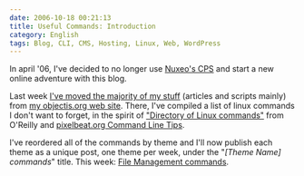 ```yaml
---
date: 2006-10-18 00:21:13
title: Useful Commands: Introduction
category: English
tags: Blog, CLI, CMS, Hosting, Linux, Web, WordPress
---
```


In april '06, I've decided to no longer use [Nuxeo's CPS](https://www.cps-project.org) and start a new online adventure with this blog.

Last week [I've moved the majority of my stuff](https://kevin.deldycke.com/2006/10/old-site-to-blog-merge-in-progress/) (articles and scripts mainly) from [my objectis.org web site](https://kevin.objectis.net). There, I've compiled a list of linux commands I don't want to forget, in the spirit of ["Directory of Linux commands"](https://www.oreillynet.com/linux/cmd/) from O'Reilly and [pixelbeat.org Command Line Tips](https://www.pixelbeat.org/cmdline.html).

I've reordered all of the commands by theme and I'll now publish each theme as a unique post, one theme per week, under the "_[Theme Name] commands_" title. This week: [File Management commands](https://kevin.deldycke.com/2006/10/file-management-commands/).
